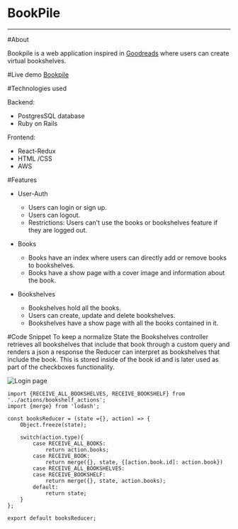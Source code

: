 # BookPile

----

#About

Bookpile is a web application inspired in [Goodreads](https://www.goodreads.com/) where users can create virtual bookshelves.

#Live demo
[Bookpile](https://bookpile.herokuapp.com/#/)


#Technologies used

  Backend:
  * PostgresSQL database
  * Ruby on Rails
  
  Frontend:
  * React-Redux
  * HTML /CSS
  * AWS

#Features

  * User-Auth
    * Users can login or sign up.
    * Users can logout.
    * Restrictions: Users can't use the books or bookshelves feature if they are logged out.
    
  * Books
    * Books have an index where users can directly add or remove books to bookshelves.
    * Books have a show page with a cover image and information about the book.
  
  * Bookshelves
    * Bookshelves hold all the books.
    * Users can create, update and delete bookshelves.
    * Bookshelves have a show page with all the books contained in it.


#Code Snippet
To keep a normalize State the Bookshelves controller retrieves all bookshelves
that include that book through a custom query and renders a json a response the Reducer can interpret as bookshelves that include the book. This is stored inside of the book id and is later used as part of the checkboxes functionality.

![Login page](app/images/login.png)



```import {RECEIVE_BOOK, RECEIVE_ALL_BOOKS} from '../actions/book_actions';
import {RECEIVE_ALL_BOOKSHELVES, RECEIVE_BOOKSHELF} from '../actions/bookshelf_actions';
import {merge} from 'lodash';

const booksReducer = (state ={}, action) => {
    Object.freeze(state);
    
    switch(action.type){
        case RECEIVE_ALL_BOOKS:
            return action.books;
        case RECEIVE_BOOK:
            return merge({}, state, {[action.book.id]: action.book})
        case RECEIVE_ALL_BOOKSHELVES:
        case RECEIVE_BOOKSHELF:
            return merge({}, state, action.books);
        default:
            return state;
    }
};

export default booksReducer; 
```
